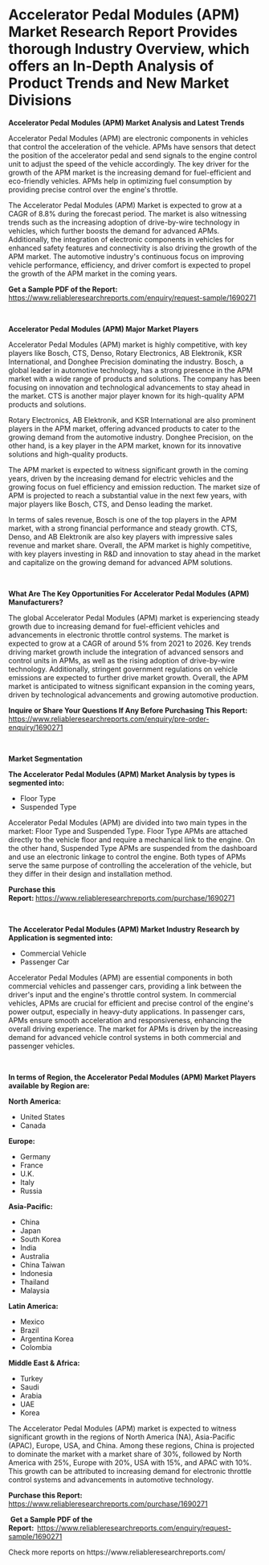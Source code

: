 <p><h1>Accelerator Pedal Modules (APM) Market Research Report Provides thorough Industry Overview, which offers an In-Depth Analysis of Product Trends and New Market Divisions</h1></p><p><strong>Accelerator Pedal Modules (APM) Market Analysis and Latest Trends</strong></p>
<p><p>Accelerator Pedal Modules (APM) are electronic components in vehicles that control the acceleration of the vehicle. APMs have sensors that detect the position of the accelerator pedal and send signals to the engine control unit to adjust the speed of the vehicle accordingly. The key driver for the growth of the APM market is the increasing demand for fuel-efficient and eco-friendly vehicles. APMs help in optimizing fuel consumption by providing precise control over the engine's throttle.</p><p>The Accelerator Pedal Modules (APM) Market is expected to grow at a CAGR of 8.8% during the forecast period. The market is also witnessing trends such as the increasing adoption of drive-by-wire technology in vehicles, which further boosts the demand for advanced APMs. Additionally, the integration of electronic components in vehicles for enhanced safety features and connectivity is also driving the growth of the APM market. The automotive industry's continuous focus on improving vehicle performance, efficiency, and driver comfort is expected to propel the growth of the APM market in the coming years.</p></p>
<p><strong>Get a Sample PDF of the Report:&nbsp;</strong> <a href="https://www.reliableresearchreports.com/enquiry/request-sample/1690271">https://www.reliableresearchreports.com/enquiry/request-sample/1690271</a></p>
<p>&nbsp;</p>
<p><strong>Accelerator Pedal Modules (APM) Major Market Players</strong></p>
<p><p>Accelerator Pedal Modules (APM) market is highly competitive, with key players like Bosch, CTS, Denso, Rotary Electronics, AB Elektronik, KSR International, and Donghee Precision dominating the industry. Bosch, a global leader in automotive technology, has a strong presence in the APM market with a wide range of products and solutions. The company has been focusing on innovation and technological advancements to stay ahead in the market. CTS is another major player known for its high-quality APM products and solutions.</p><p>Rotary Electronics, AB Elektronik, and KSR International are also prominent players in the APM market, offering advanced products to cater to the growing demand from the automotive industry. Donghee Precision, on the other hand, is a key player in the APM market, known for its innovative solutions and high-quality products.</p><p>The APM market is expected to witness significant growth in the coming years, driven by the increasing demand for electric vehicles and the growing focus on fuel efficiency and emission reduction. The market size of APM is projected to reach a substantial value in the next few years, with major players like Bosch, CTS, and Denso leading the market.</p><p>In terms of sales revenue, Bosch is one of the top players in the APM market, with a strong financial performance and steady growth. CTS, Denso, and AB Elektronik are also key players with impressive sales revenue and market share. Overall, the APM market is highly competitive, with key players investing in R&D and innovation to stay ahead in the market and capitalize on the growing demand for advanced APM solutions.</p></p>
<p>&nbsp;</p>
<p><strong>What Are The Key Opportunities For Accelerator Pedal Modules (APM) Manufacturers?</strong></p>
<p><p>The global Accelerator Pedal Modules (APM) market is experiencing steady growth due to increasing demand for fuel-efficient vehicles and advancements in electronic throttle control systems. The market is expected to grow at a CAGR of around 5% from 2021 to 2026. Key trends driving market growth include the integration of advanced sensors and control units in APMs, as well as the rising adoption of drive-by-wire technology. Additionally, stringent government regulations on vehicle emissions are expected to further drive market growth. Overall, the APM market is anticipated to witness significant expansion in the coming years, driven by technological advancements and growing automotive production.</p></p>
<p><strong>Inquire or Share Your Questions If Any Before Purchasing This Report:</strong> <a href="https://www.reliableresearchreports.com/enquiry/pre-order-enquiry/1690271">https://www.reliableresearchreports.com/enquiry/pre-order-enquiry/1690271</a></p>
<p>&nbsp;</p>
<p><strong>Market Segmentation</strong></p>
<p><strong>The Accelerator Pedal Modules (APM) Market Analysis by types is segmented into:</strong></p>
<p><ul><li>Floor Type</li><li>Suspended Type</li></ul></p>
<p><p>Accelerator Pedal Modules (APM) are divided into two main types in the market: Floor Type and Suspended Type. Floor Type APMs are attached directly to the vehicle floor and require a mechanical link to the engine. On the other hand, Suspended Type APMs are suspended from the dashboard and use an electronic linkage to control the engine. Both types of APMs serve the same purpose of controlling the acceleration of the vehicle, but they differ in their design and installation method.</p></p>
<p><strong>Purchase this Report:&nbsp;</strong><a href="https://www.reliableresearchreports.com/purchase/1690271">https://www.reliableresearchreports.com/purchase/1690271</a></p>
<p>&nbsp;</p>
<p><strong>The Accelerator Pedal Modules (APM) Market Industry Research by Application is segmented into:</strong></p>
<p><ul><li>Commercial Vehicle</li><li>Passenger Car</li></ul></p>
<p><p>Accelerator Pedal Modules (APM) are essential components in both commercial vehicles and passenger cars, providing a link between the driver's input and the engine's throttle control system. In commercial vehicles, APMs are crucial for efficient and precise control of the engine's power output, especially in heavy-duty applications. In passenger cars, APMs ensure smooth acceleration and responsiveness, enhancing the overall driving experience. The market for APMs is driven by the increasing demand for advanced vehicle control systems in both commercial and passenger vehicles.</p></p>
<p>&nbsp;</p>
<p><strong>In terms of Region, the Accelerator Pedal Modules (APM) Market Players available by Region are:</strong></p>
<p>
    <p> <strong> North America: </strong>
        <ul>
            <li>United States</li>
            <li>Canada</li>
        </ul>
        </p> 
    <p> <strong> Europe: </strong>
        <ul>
            <li>Germany</li>
            <li>France</li>
            <li>U.K.</li>
            <li>Italy</li>
            <li>Russia</li>
        </ul>
        </p> 
    <p> <strong> Asia-Pacific: </strong>
        <ul>
            <li>China</li>
            <li>Japan</li>
            <li>South Korea</li>
            <li>India</li>
            <li>Australia</li>
            <li>China Taiwan</li>
            <li>Indonesia</li>
            <li>Thailand</li>
            <li>Malaysia</li>
        </ul>
        </p> 
    <p> <strong> Latin America: </strong>
        <ul>
            <li>Mexico</li>
            <li>Brazil</li>
            <li>Argentina Korea</li>
            <li>Colombia</li>
        </ul>
        </p> 
    <p> <strong> Middle East & Africa: </strong>
        <ul>
            <li>Turkey</li>
            <li>Saudi</li>
            <li>Arabia</li>
            <li>UAE</li>
            <li>Korea</li>
        </ul>
    </p>
    </p>
<p><p>The Accelerator Pedal Modules (APM) market is expected to witness significant growth in the regions of North America (NA), Asia-Pacific (APAC), Europe, USA, and China. Among these regions, China is projected to dominate the market with a market share of 30%, followed by North America with 25%, Europe with 20%, USA with 15%, and APAC with 10%. This growth can be attributed to increasing demand for electronic throttle control systems and advancements in automotive technology.</p></p>
<p><strong>Purchase this Report: </strong><a href="https://www.reliableresearchreports.com/purchase/1690271">https://www.reliableresearchreports.com/purchase/1690271</a></p>
<p>&nbsp;<strong>Get a Sample PDF of the Report:&nbsp;&nbsp;</strong><a href="https://www.reliableresearchreports.com/enquiry/request-sample/1690271">https://www.reliableresearchreports.com/enquiry/request-sample/1690271</a></p>
<p><strong></strong></p>
<p>Check more reports on https://www.reliableresearchreports.com/</p>
